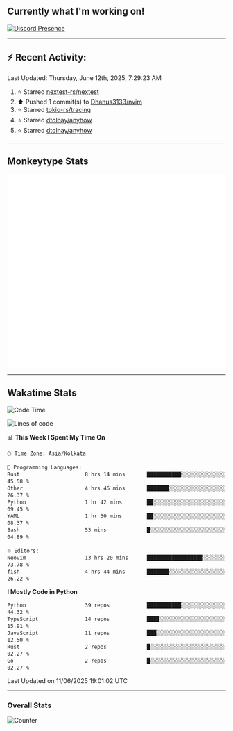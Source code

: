 ## Currently what I'm working on!
[![Discord Presence](https://lanyard.cnrad.dev/api/534981034400284712)](https://discord.com/users/534981034400284712)

---

## :zap: Recent Activity:
<!--RECENT_ACTIVITY:last_update-->
Last Updated: Thursday, June 12th, 2025, 7:29:23 AM
<!--RECENT_ACTIVITY:last_update_end-->
<!--RECENT_ACTIVITY:start-->
1. ⭐ Starred [nextest-rs/nextest](https://github.com/nextest-rs/nextest)<br>
2. ⬆️ Pushed 1 commit(s) to [Dhanus3133/nvim](https://github.com/Dhanus3133/nvim)<br>
3. ⭐ Starred [tokio-rs/tracing](https://github.com/tokio-rs/tracing)<br>
4. ⭐ Starred [dtolnay/anyhow](https://github.com/dtolnay/anyhow)<br>
5. ⭐ Starred [dtolnay/anyhow](https://github.com/dtolnay/anyhow)<br>
<!--RECENT_ACTIVITY:end-->

---

## Monkeytype Stats
<a href="https://monkeytype.com/profile/dhanus">
  <img src="https://raw.githubusercontent.com/Dhanus3133/Dhanus3133/monkeytype/monkeytype-lb.svg" alt="Monkeytype Profile" />
</a>

---

## Wakatime Stats
<!--START_SECTION:waka-->
![Code Time](http://img.shields.io/badge/Code%20Time-2%2C730%20hrs%2050%20mins-blue)

![Lines of code](https://img.shields.io/badge/From%20Hello%20World%20I%27ve%20Written-4.7%20million%20lines%20of%20code-blue)

📊 **This Week I Spent My Time On** 

```text
🕑︎ Time Zone: Asia/Kolkata

💬 Programming Languages: 
Rust                     8 hrs 14 mins       ███████████░░░░░░░░░░░░░░   45.58 % 
Other                    4 hrs 46 mins       ███████░░░░░░░░░░░░░░░░░░   26.37 % 
Python                   1 hr 42 mins        ██░░░░░░░░░░░░░░░░░░░░░░░   09.45 % 
YAML                     1 hr 30 mins        ██░░░░░░░░░░░░░░░░░░░░░░░   08.37 % 
Bash                     53 mins             █░░░░░░░░░░░░░░░░░░░░░░░░   04.89 % 

🔥 Editors: 
Neovim                   13 hrs 20 mins      ██████████████████░░░░░░░   73.78 % 
fish                     4 hrs 44 mins       ███████░░░░░░░░░░░░░░░░░░   26.22 % 
```

**I Mostly Code in Python** 

```text
Python                   39 repos            ███████████░░░░░░░░░░░░░░   44.32 % 
TypeScript               14 repos            ████░░░░░░░░░░░░░░░░░░░░░   15.91 % 
JavaScript               11 repos            ███░░░░░░░░░░░░░░░░░░░░░░   12.50 % 
Rust                     2 repos             █░░░░░░░░░░░░░░░░░░░░░░░░   02.27 % 
Go                       2 repos             █░░░░░░░░░░░░░░░░░░░░░░░░   02.27 % 
```




 Last Updated on 11/06/2025 19:01:02 UTC
<!--END_SECTION:waka-->
---

### Overall Stats

<img src="https://moe-counter.glitch.me/get/@Dhanus3133?theme=asoul" alt="Counter" />
